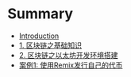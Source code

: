# Summary

* [Introduction](README.md)
* [1. 区块链之基础知识](jichu-zhishi.md)
* [2. 区块链之以太坊开发环境搭建](qu-kuai-lian-zhi-yi-tai-fang-kai-fa-huan-jing-da-jian.md)
* [案例1: 使用Remix发行自己的代币](an-li-1-yong-remix-fa-xing-zi-ji-de-dai-bi.md)

